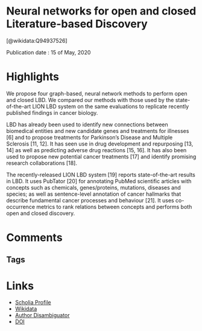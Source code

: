 
Neural networks for open and closed Literature-based Discovery
==============================================================
  
  [@wikidata:Q94937526]  
  
Publication date : 15 of May, 2020  

# Highlights
We propose four graph-based, neural network methods to perform open and closed LBD. We compared our methods with those used by the state-of-the-art LION LBD system on the same evaluations to replicate recently published findings in cancer biology. 

LBD has already been used to identify new connections between biomedical entities and new candidate genes and treatments for illnesses [6] and to propose treatments for Parkinson’s Disease and Multiple Sclerosis [11, 12]. It has seen use in drug development and repurposing [13, 14] as well as predicting adverse drug reactions [15, 16]. It has also been used to propose new potential cancer treatments [17] and identify promising research collaborations [18].

The recently-released LION LBD system [19] reports state-of-the-art results in LBD. It uses PubTator [20] for annotating PubMed scientific articles with concepts such as chemicals, genes/proteins, mutations, diseases and species; as well as sentence-level annotation of cancer hallmarks that describe fundamental cancer processes and behaviour [21]. It uses co-occurrence metrics to rank relations between concepts and performs both open and closed discovery.


# Comments

## Tags

# Links
  
 * [Scholia Profile](https://scholia.toolforge.org/work/Q94937526)  
 * [Wikidata](https://www.wikidata.org/wiki/Q94937526)  
 * [Author Disambiguator](https://author-disambiguator.toolforge.org/work_item_oauth.php?id=Q94937526&batch_id=&match=1&author_list_id=&doit=Get+author+links+for+work)  
 * [DOI](https://doi.org/10.1371/JOURNAL.PONE.0232891)  
